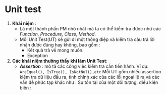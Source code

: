 # Unit test
1. **Khái niệm** :
	- Là một thành phần PM nhỏ nhất mà ta có thể kiểm tra được như các *Function, Procedure, Class, Method*.
	- Mỗi Unit Test(UT) sẽ gửi đi một thông điệp và kiểm tra câu trả lời nhận được đúng hay không, bao gồm :
		- Kết quả trả về mong muốn.
		- Exception
2. **Các khái niệm thường thấy khi làm Unit Test**:
	- ***Assertion*** : mô tả các công việc kiểm tra cần tiến hành. Ví dụ: ```AreEqual(), IsTrue(), IsNotNul(),etc``` Mỗi UT gồm nhiều assertion kiểm tra dữ liệu đầu ra, tính chính xác của các lỗi ngoại lệ ra và các vấn đề phức tạp khác như : Sự tồn tại của một đối tượng, điều kiện biên :
<!--stackedit_data:
eyJoaXN0b3J5IjpbLTE2NTM4NzMzNzldfQ==
-->